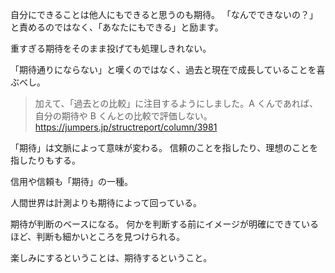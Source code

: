 自分にできることは他人にもできると思うのも期待。
「なんでできないの？」と責めるのではなく、「あなたにもできる」と励ます。

重すぎる期待をそのまま投げても処理しきれない。

「期待通りにならない」と嘆くのではなく、過去と現在で成長していることを喜ぶべし。

> 加えて、「過去との比較」に注目するようにしました。A くんであれば、自分の期待や B くんとの比較で評価しない。
> https://jumpers.jp/structreport/column/3981

「期待」は文脈によって意味が変わる。
信頼のことを指したり、理想のことを指したりもする。

信用や信頼も「期待」の一種。

人間世界は計測よりも期待によって回っている。

期待が判断のベースになる。
何かを判断する前にイメージが明確にできているほど、判断も細かいところを見つけられる。

楽しみにするということは、期待するということ。

